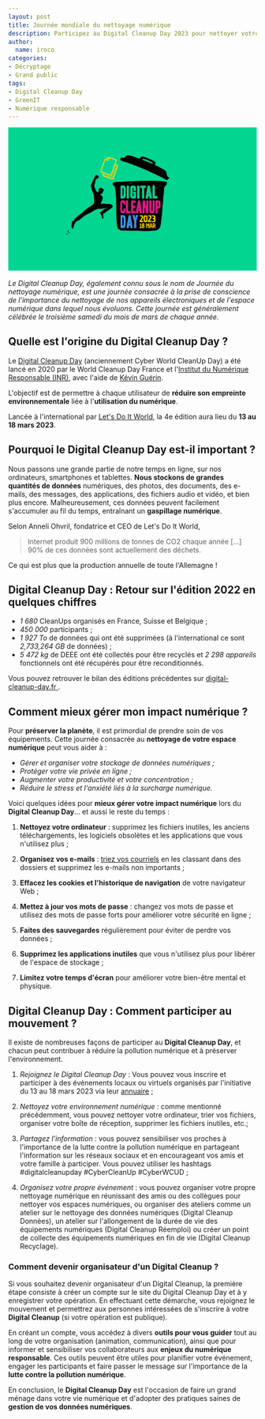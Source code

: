 ```yaml
---
layout: post
title: Journée mondiale du nettoyage numérique 
description: Participez au Digital Cleanup Day 2023 pour nettoyer votre vie numérique ! Protégez votre vie privée et améliorez votre sécurité en ligne.
author:
  name: iroco
categories:
- Décryptage
- Grand public
tags:
- Digital Cleanup Day
- GreenIT
- Numérique responsable
---
```

![Illustration de l'article](/images/DCD/DCD23.png)

*Le Digital Cleanup Day, également connu sous le nom de Journée du nettoyage numérique, est une journée consacrée à la prise de conscience de l'importance du nettoyage de nos appareils électroniques et de l'espace numérique dans lequel nous évoluons. Cette journée est généralement célébrée le troisième samedi du mois de mars de chaque année.*

## Quelle est l'origine du Digital Cleanup Day ?

Le [Digital Cleanup Day](https://www.digitalcleanupday.org/) (anciennement Cyber World CleanUp Day) a été lancé en 2020 par le World Cleanup Day France et l'[Institut du Numérique Responsable (INR)](https://institutnr.org/), avec l'aide de [Kévin Guérin](https://kevinguerin.fr/fr). 

L'objectif est de permettre à chaque utilisateur de **réduire son empreinte environnementale** liée à l'**utilisation du numérique**.

Lancée à l'international par [Let's Do It World](https://letsdoitfoundation.org/), la 4e édition aura lieu du **13 au 18 mars 2023**.

## Pourquoi le Digital Cleanup Day est-il important ?

Nous passons une grande partie de notre temps en ligne, sur nos ordinateurs, smartphones et tablettes. **Nous stockons de grandes quantités de données** numériques, des photos, des documents, des e-mails, des messages, des applications, des fichiers audio et vidéo, et bien plus encore. Malheureusement, ces données peuvent facilement s'accumuler au fil du temps, entraînant un **gaspillage numérique**.

Selon Anneli Ohvril, fondatrice et CEO de Let's Do It World, 
> Internet produit 900 millions de tonnes de CO2 chaque année [...] 90% de ces données sont actuellement des déchets.

Ce qui est plus que la production annuelle de toute l'Allemagne !

## Digital Cleanup Day : Retour sur l'édition 2022 en quelques chiffres 

* *1 680* CleanUps organisés en France, Suisse et Belgique ;  
* *450 000* participants ;
* *1 927 To* de données qui ont été supprimées (à l'international ce sont *2,733,264 GB* de données) ;
* *5 472 kg* de DEEE ont été collectés pour être recyclés et *2 298 appareils* fonctionnels ont été récupérés pour être reconditionnés.

Vous pouvez retrouver le bilan des éditions précédentes sur [digital-cleanup-day.fr ](https://digital-cleanup-day.fr/les-editions-precedentes/).

## Comment mieux gérer mon impact numérique ?

Pour **préserver la planète**, il est primordial de prendre soin de vos équipements. Cette journée consacrée au **nettoyage de votre espace numérique** peut vous aider à : 

* *Gérer et organiser votre stockage de données numériques ;*
* *Protéger votre vie privée en ligne ;*
* *Augmenter votre productivité et votre concentration ;*
* *Réduire le stress et l'anxiété liés à la surcharge numérique.*

Voici quelques idées pour **mieux gérer votre impact numérique** lors du **Digital Cleanup Day**... et aussi le reste du temps :

1. **Nettoyez votre ordinateur** : supprimez les fichiers inutiles, les anciens téléchargements, les logiciels obsolètes et les applications que vous n'utilisez plus ; 

2. **Organisez vos e-mails** : [triez vos courriels](https://blog.iroco.co/alias/) en les classant dans des dossiers et supprimez les e-mails non importants ; 

3. **Effacez les cookies et l'historique de navigation** de votre navigateur Web ; 

4. **Mettez à jour vos mots de passe** : changez vos mots de passe et utilisez des mots de passe forts pour améliorer votre sécurité en ligne ; 

5. **Faites des sauvegardes** régulièrement pour éviter de perdre vos données ; 

6. **Supprimez les applications inutiles** que vous n'utilisez plus pour libérer de l'espace de stockage ; 

7. **Limitez votre temps d'écran** pour améliorer votre bien-être mental et physique. 

## Digital Cleanup Day : Comment participer au mouvement ?

Il existe de nombreuses façons de participer au **Digital Cleanup Day**, et chacun peut contribuer à réduire la pollution numérique et à préserver l'environnement.

1. *Rejoignez le Digital Cleanup Day* : Vous pouvez vous inscrire et participer à des événements locaux ou virtuels organisés par l'initiative du 13 au 18 mars 2023 via leur [annuaire](https://digital-cleanup-day.fr/annuaire-des-digital-cleanups/) ;

2. *Nettoyez votre environnement numérique* : comme mentionné précédemment, vous pouvez nettoyer votre ordinateur, trier vos fichiers, organiser votre boîte de réception, supprimer les fichiers inutiles, etc.;

3. *Partagez l'information* : vous pouvez sensibiliser vos proches à l'importance de la lutte contre la pollution numérique en partageant l'information sur les réseaux sociaux et en encourageant vos amis et votre famille à participer. Vous pouvez utiliser les hashtags #digitalcleanupday #CyberCleanUp #CyberWCUD ; 

4. *Organisez votre propre événement* : vous pouvez organiser votre propre nettoyage numérique en réunissant des amis ou des collègues pour nettoyer vos espaces numériques, ou organiser des ateliers comme un atelier sur le nettoyage des données numériques (Digital Cleanup Données), un atelier sur l'allongement de la durée de vie des équipements numériques (Digital Cleanup Réemploi) ou créer un point de collecte des équipements numériques en fin de vie (Digital Cleanup Recyclage). 

### Comment devenir organisateur d'un Digital Cleanup ? 

Si vous souhaitez devenir organisateur d'un Digital Cleanup, la première étape consiste à créer un compte sur le site du Digital Cleanup Day et à y enregistrer votre opération. En effectuant cette démarche, vous rejoignez le mouvement et permettrez aux personnes intéressées de s'inscrire à votre **Digital Cleanup** (si votre opération est publique).

En créant un compte, vous accédez à divers **outils pour vous guider** tout au long de votre organisation (animation, communication), ainsi que pour informer et sensibiliser vos collaborateurs aux **enjeux du numérique responsable**. Ces outils peuvent être utiles pour planifier votre événement, engager les participants et faire passer le message sur l'importance de la **lutte contre la pollution numérique**.

En conclusion, le **Digital Cleanup Day** est l'occasion de faire un grand ménage dans votre vie numérique et d'adopter des pratiques saines de **gestion de vos données numériques**.
